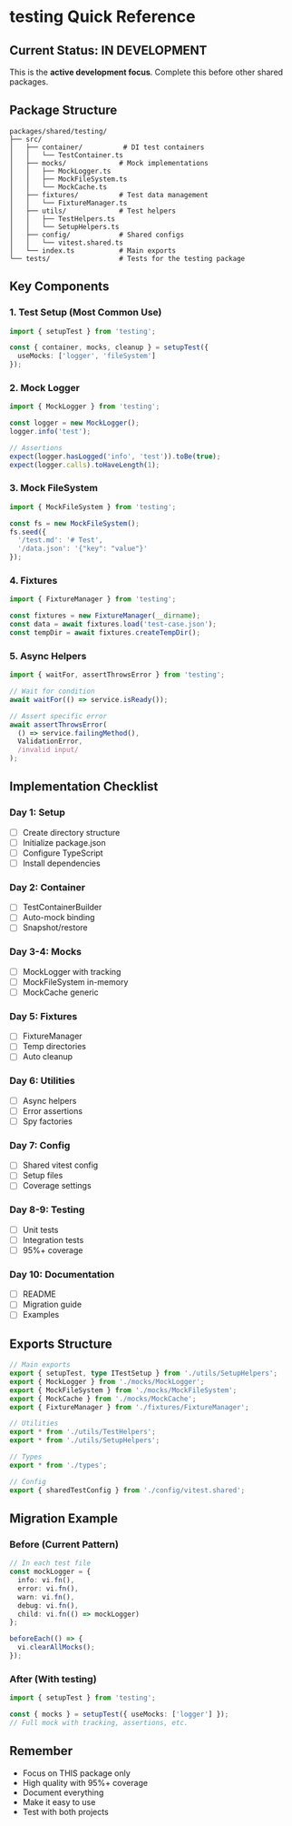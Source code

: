 # testing Quick Reference

## Current Status: IN DEVELOPMENT

This is the **active development focus**. Complete this before other shared packages.

## Package Structure
```
packages/shared/testing/
├── src/
│   ├── container/          # DI test containers
│   │   └── TestContainer.ts
│   ├── mocks/             # Mock implementations
│   │   ├── MockLogger.ts
│   │   ├── MockFileSystem.ts
│   │   └── MockCache.ts
│   ├── fixtures/          # Test data management
│   │   └── FixtureManager.ts
│   ├── utils/             # Test helpers
│   │   ├── TestHelpers.ts
│   │   └── SetupHelpers.ts
│   ├── config/            # Shared configs
│   │   └── vitest.shared.ts
│   └── index.ts           # Main exports
└── tests/                 # Tests for the testing package
```

## Key Components

### 1. Test Setup (Most Common Use)
```typescript
import { setupTest } from 'testing';

const { container, mocks, cleanup } = setupTest({
  useMocks: ['logger', 'fileSystem']
});
```

### 2. Mock Logger
```typescript
import { MockLogger } from 'testing';

const logger = new MockLogger();
logger.info('test');

// Assertions
expect(logger.hasLogged('info', 'test')).toBe(true);
expect(logger.calls).toHaveLength(1);
```

### 3. Mock FileSystem
```typescript
import { MockFileSystem } from 'testing';

const fs = new MockFileSystem();
fs.seed({
  '/test.md': '# Test',
  '/data.json': '{"key": "value"}'
});
```

### 4. Fixtures
```typescript
import { FixtureManager } from 'testing';

const fixtures = new FixtureManager(__dirname);
const data = await fixtures.load('test-case.json');
const tempDir = await fixtures.createTempDir();
```

### 5. Async Helpers
```typescript
import { waitFor, assertThrowsError } from 'testing';

// Wait for condition
await waitFor(() => service.isReady());

// Assert specific error
await assertThrowsError(
  () => service.failingMethod(),
  ValidationError,
  /invalid input/
);
```

## Implementation Checklist

### Day 1: Setup
- [ ] Create directory structure
- [ ] Initialize package.json
- [ ] Configure TypeScript
- [ ] Install dependencies

### Day 2: Container
- [ ] TestContainerBuilder
- [ ] Auto-mock binding
- [ ] Snapshot/restore

### Day 3-4: Mocks
- [ ] MockLogger with tracking
- [ ] MockFileSystem in-memory
- [ ] MockCache generic

### Day 5: Fixtures
- [ ] FixtureManager
- [ ] Temp directories
- [ ] Auto cleanup

### Day 6: Utilities
- [ ] Async helpers
- [ ] Error assertions
- [ ] Spy factories

### Day 7: Config
- [ ] Shared vitest config
- [ ] Setup files
- [ ] Coverage settings

### Day 8-9: Testing
- [ ] Unit tests
- [ ] Integration tests
- [ ] 95%+ coverage

### Day 10: Documentation
- [ ] README
- [ ] Migration guide
- [ ] Examples

## Exports Structure
```typescript
// Main exports
export { setupTest, type ITestSetup } from './utils/SetupHelpers';
export { MockLogger } from './mocks/MockLogger';
export { MockFileSystem } from './mocks/MockFileSystem';
export { MockCache } from './mocks/MockCache';
export { FixtureManager } from './fixtures/FixtureManager';

// Utilities
export * from './utils/TestHelpers';
export * from './utils/SetupHelpers';

// Types
export * from './types';

// Config
export { sharedTestConfig } from './config/vitest.shared';
```

## Migration Example

### Before (Current Pattern)
```typescript
// In each test file
const mockLogger = {
  info: vi.fn(),
  error: vi.fn(),
  warn: vi.fn(),
  debug: vi.fn(),
  child: vi.fn(() => mockLogger)
};

beforeEach(() => {
  vi.clearAllMocks();
});
```

### After (With testing)
```typescript
import { setupTest } from 'testing';

const { mocks } = setupTest({ useMocks: ['logger'] });
// Full mock with tracking, assertions, etc.
```

## Remember
- Focus on THIS package only
- High quality with 95%+ coverage
- Document everything
- Make it easy to use
- Test with both projects